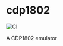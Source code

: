 # cdp1802

[![CI](https://github.com//cdp1802/workflows/CI/badge.svg)](https://github.com//cdp1802/actions)

A CDP1802 emulator
